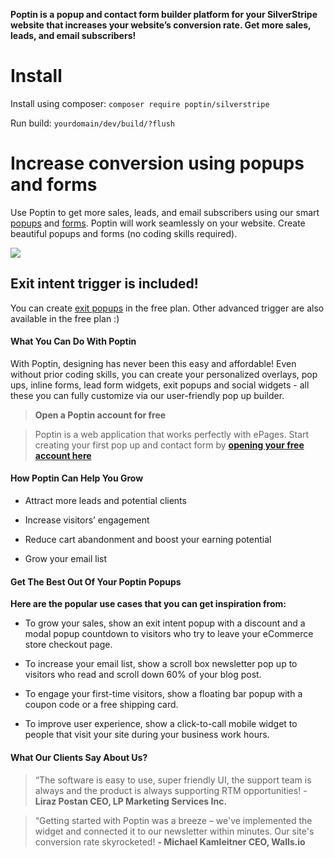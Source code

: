 **Poptin is a popup and contact form builder platform for your SilverStripe website that increases your website’s conversion rate. Get more sales, leads, and email subscribers!**

# Install
Install using composer:
`composer require poptin/silverstripe`

Run build:
`yourdomain/dev/build/?flush`

# Increase conversion using popups and forms
Use Poptin to get more sales, leads, and email subscribers using our smart [popups](https://www.poptin.com/popups/) and [forms](https://www.poptin.com/forms/).  Poptin will work seamlessly on your website. Create beautiful popups and forms (no coding skills required). 

![](https://www.poptin.com/wp-content/uploads/2019/06/002_banner_1200X630.png)

## Exit intent trigger is included!
You can create [exit popups](https://www.poptin.com/blog/exit-intent-technology-can-grow-business/) in the free plan. Other advanced trigger are also available in the free plan :)

#### What You Can Do With Poptin
With Poptin, designing has never been this easy and affordable! Even without prior coding skills, you can create your personalized overlays, pop ups, inline forms, lead form widgets, exit popups and social widgets - all these you can fully customize via our user-friendly pop up builder.

> **Open a Poptin account for free**

> Poptin is a web application that works perfectly with ePages. Start creating your first pop up and contact form by **[opening your free account here](https://app.popt.in/register?utm_source=silverstripe)**


#### How Poptin Can Help You Grow

* Attract more leads and potential clients

* Increase visitors’ engagement

* Reduce cart abandonment and boost your earning potential

* Grow your email list

#### Get The Best Out Of Your Poptin Popups

**Here are the popular use cases that you can get inspiration from:**

* To grow your sales, show an exit intent popup with a discount and a modal popup countdown to visitors who try to leave your eCommerce store checkout page.

* To increase your email list, show a scroll box newsletter pop up to visitors who read and scroll down 60% of your blog post.

* To engage your first-time visitors, show a floating bar popup with a coupon code or a free shipping card.

* To improve user experience, show a click-to-call mobile widget to people that visit your site during your business work hours.

#### What Our Clients Say About Us?

  

> “The software is easy to use, super friendly UI, the support team is always and the product is always supporting RTM opportunities! - **Liraz Postan CEO, LP Marketing Services Inc.**

  

> “Getting started with Poptin was a breeze – we've implemented the widget and connected it to our newsletter within minutes. Our site's conversion rate skyrocketed! **- Michael Kamleitner CEO, Walls.io**
